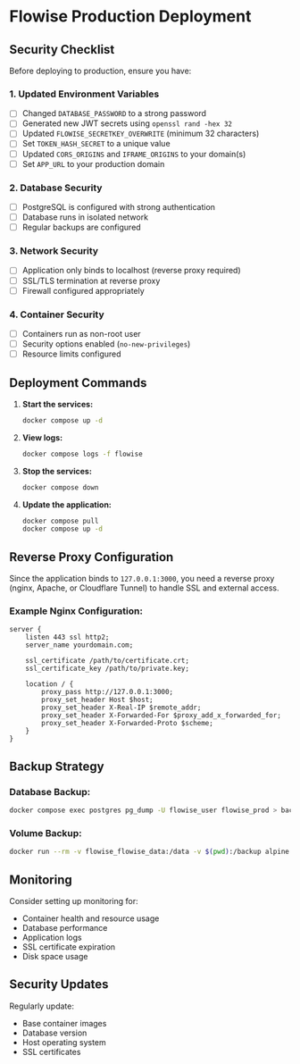 # Flowise Production Deployment

## Security Checklist

Before deploying to production, ensure you have:

### 1. Updated Environment Variables
- [ ] Changed `DATABASE_PASSWORD` to a strong password
- [ ] Generated new JWT secrets using `openssl rand -hex 32`
- [ ] Updated `FLOWISE_SECRETKEY_OVERWRITE` (minimum 32 characters)
- [ ] Set `TOKEN_HASH_SECRET` to a unique value
- [ ] Updated `CORS_ORIGINS` and `IFRAME_ORIGINS` to your domain(s)
- [ ] Set `APP_URL` to your production domain

### 2. Database Security
- [ ] PostgreSQL is configured with strong authentication
- [ ] Database runs in isolated network
- [ ] Regular backups are configured

### 3. Network Security
- [ ] Application only binds to localhost (reverse proxy required)
- [ ] SSL/TLS termination at reverse proxy
- [ ] Firewall configured appropriately

### 4. Container Security
- [ ] Containers run as non-root user
- [ ] Security options enabled (`no-new-privileges`)
- [ ] Resource limits configured

## Deployment Commands

1. **Start the services:**
   ```bash
   docker compose up -d
   ```

2. **View logs:**
   ```bash
   docker compose logs -f flowise
   ```

3. **Stop the services:**
   ```bash
   docker compose down
   ```

4. **Update the application:**
   ```bash
   docker compose pull
   docker compose up -d
   ```

## Reverse Proxy Configuration

Since the application binds to `127.0.0.1:3000`, you need a reverse proxy (nginx, Apache, or Cloudflare Tunnel) to handle SSL and external access.

### Example Nginx Configuration:
```nginx
server {
    listen 443 ssl http2;
    server_name yourdomain.com;
    
    ssl_certificate /path/to/certificate.crt;
    ssl_certificate_key /path/to/private.key;
    
    location / {
        proxy_pass http://127.0.0.1:3000;
        proxy_set_header Host $host;
        proxy_set_header X-Real-IP $remote_addr;
        proxy_set_header X-Forwarded-For $proxy_add_x_forwarded_for;
        proxy_set_header X-Forwarded-Proto $scheme;
    }
}
```

## Backup Strategy

### Database Backup:
```bash
docker compose exec postgres pg_dump -U flowise_user flowise_prod > backup_$(date +%Y%m%d_%H%M%S).sql
```

### Volume Backup:
```bash
docker run --rm -v flowise_flowise_data:/data -v $(pwd):/backup alpine tar czf /backup/flowise_backup_$(date +%Y%m%d_%H%M%S).tar.gz -C /data .
```

## Monitoring

Consider setting up monitoring for:
- Container health and resource usage
- Database performance
- Application logs
- SSL certificate expiration
- Disk space usage

## Security Updates

Regularly update:
- Base container images
- Database version
- Host operating system
- SSL certificates
